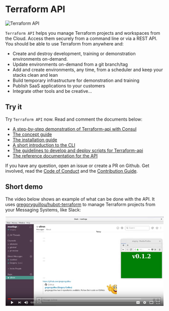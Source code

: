 # Terraform API

![Terraform API](https://api.travis-ci.org/gregoryguillou/terraform-api.svg?branch=master)

`Terraform API` helps you manage Terraform projects and workspaces from the
Cloud. Access them securely from a command line or via a REST API. You should be
able to use Terraform from anywhere and:

- Create and destroy development, training or demonstration environments 
  on-demand.
- Update environments on-demand from a git branch/tag
- Add and create environments, any time, from a scheduler and keep your
  stacks clean and lean
- Build temporary infrastructure for demonstration and training
- Publish SaaS applications to your customers
- Integrate other tools and be creative...

## Try it

Try `Terraform API` now. Read and comment the documents below:

- [A step-by-step demonstration of Terraform-api with Consul](https://github.com/gregoryguillou/terraform-api/blob/master/docs/TUTORIAL.md)
- [The concept guide](https://github.com/gregoryguillou/terraform-api/blob/master/docs/CONCEPT.md)
- [The installation guide](https://github.com/gregoryguillou/terraform-api/blob/master/docs/INSTALLATION.md)
- [A short introduction to the CLI](https://github.com/gregoryguillou/terraform-api/blob/master/docs/CLI.md)
- [The guidelines to develop and deploy scripts for Terraform-api](https://github.com/gregoryguillou/terraform-api/blob/master/docs/GUIDELINES.md)
- [The reference documentation for the API](https://github.com/gregoryguillou/terraform-api/blob/master/docs/REFERENCE.adoc)

If you have any question, open an issue or create a PR on Github. Get involved,
read the [Code of Conduct](https://github.com/gregoryguillou/terraform-api/blob/master/docs/CODE_OF_CONDUCT.md) and the
[Contribution Guide](https://github.com/gregoryguillou/terraform-api/blob/master/docs/CONTRIBUTING.md).

## Short demo

The video below shows an example of what can be done with the API. It uses
[gregoryguillou/hubot-terraform](https://github.com/gregoryguillou/hubot-terraform)
to manage Terraform projects from your Messaging Systems, like Slack:

[![Terraform from Slack](docs/img/demo-video.png)](https://www.youtube.com/watch?v=y8Uug5-08Bw)
